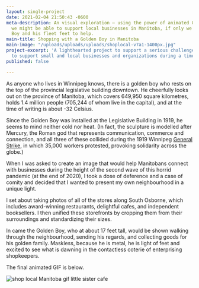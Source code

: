 ```yaml
---
layout: single-project
date: 2021-02-04 21:50:43 -0600
meta-description: An visual exploration — using the power of animated GIFs — of how
  we might be able to support local businesses in Manitoba, if only we had the Golden
  Boy and his fleet feet to help.
main-title: Shopping with a Golden Boy in Manitoba
main-image: "/uploads/uploads/uploads/shoplocal-v7a1-1400px.jpg"
project-excerpt: 'A lighthearted project to support a serious challenge: the need
  to support small and local businesses and organizations during a time of deep pandemic.'
published: false

---
```

As anyone who lives in Winnipeg knows, there is a golden boy who rests on the top of the provincial legislative building downtown. He cheerfully looks out on the province of Manitoba, which covers 649,950 square kilometres, holds 1.4 million people (705,244 of whom live in the capital), and at the time of writing is about -32 Celsius.

Since the Golden Boy was installed at the Legislative Building in 1919, he seems to mind neither cold nor heat. (In fact, the sculpture is modelled after Mercury, the Roman god that represents communication, commerce and connection, and all three of these collided during the 1919 Winnipeg [General Strike](https://humanrights.ca/story/the-winnipeg-general-strike "CMHR link"), in which 35,000 workers protested, provoking solidarity across the globe.)

When I was asked to create an image that would help Manitobans connect with businesses during the height of the second wave of this horrid pandemic (at the end of 2020), I took a dose of deference and a case of comity and decided that I wanted to present my own neighbourhood in a unique light.

I set about taking photos of all of the stores along South Osborne, which includes award-winning restaurants, delightful cafes, and independent booksellers. I then unified these storefronts by cropping them from their surroundings and standardizing their sizes.

In came the Golden Boy, who at about 17 feet tall, would be shown walking through the neighbourhood, sending his regards, and collecting goods for his golden family. Maskless, because he is metal, he is light of feet and excited to see what is dawning in the contactless coterie of enterprising shopkeepers.

The final animated GIF is below.

![shop local Manitoba gif little sister cafe ](/uploads/uploads/uploads/shop-local-manitoba-boardman-1080-animation.gif "Shop Local Manitoba")